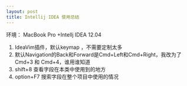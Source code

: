 ```yaml
---
layout: post
title: Intellij IDEA 使用总结
---
```

环境： MacBook Pro +Intellj IDEA 12.04

1. IdeaVim插件，默认keymap ，不需要定制太多
2. 默认Navigation的Back和Forward是Cmd+Left和Cmd+Right，我改为了 Cmd+3 和 Cmd+4，谁用谁知道
3. shift+8 查看字段在本类中使用到的地方
4. option+F7  搜索字段在整个项目中使用的情况



